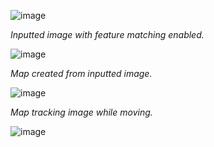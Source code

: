 ![image](https://github.com/RoboticsZ12/Robotic_Vision_SLAM/assets/142946153/54b7182c-0999-434e-a830-94fe52576636)

*Inputted image with feature matching enabled.*

![image](https://github.com/RoboticsZ12/Robotic_Vision_SLAM/assets/142946153/8583785b-0716-4287-af0a-26a787e778b0)

*Map created from inputted image.*

![image](https://github.com/RoboticsZ12/Robotic_Vision_SLAM/assets/142946153/afee9660-46dc-43e7-b8c4-5817123ab517)

*Map tracking image while moving.*

![image](https://github.com/RoboticsZ12/Robotic_Vision_SLAM/assets/142946153/d0f7b64e-a98d-4708-b5d5-124dbff19bf2)
